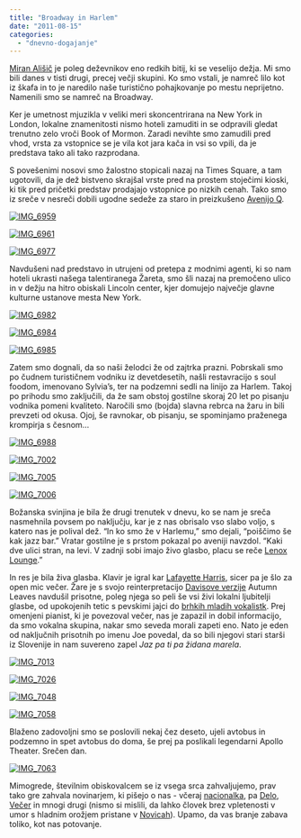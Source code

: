 ```yaml
---
title: "Broadway in Harlem"
date: "2011-08-15"
categories:
  - "dnevno-dogajanje"
---
```


[Miran Ališič](http://youtu.be/12Y55ezJVVk) je poleg deževnikov eno redkih bitij, ki se veselijo dežja. Mi smo bili danes v tisti drugi, precej večji skupini. Ko smo vstali, je namreč lilo kot iz škafa in to je naredilo naše turistično pohajkovanje po mestu neprijetno. Namenili smo se namreč na Broadway.

Ker je umetnost mjuzikla v veliki meri skoncentrirana na New York in London, lokalne znamenitosti nismo hoteli zamuditi in se odpravili gledat trenutno zelo vroči Book of Mormon. Zaradi nevihte smo zamudili pred vhod, vrsta za vstopnice se je vila kot jara kača in vsi so vpili, da je predstava tako ali tako razprodana.

S povešenimi nosovi smo žalostno stopicali nazaj na Times Square, a tam ugotovili, da je dež bistveno skrajšal vrste pred na prostem stoječimi kioski, ki tik pred pričetki predstav prodajajo vstopnice po nizkih cenah. Tako smo iz sreče v nesreči dobili ugodne sedeže za staro in preizkušeno [Avenijo Q](http://en.wikipedia.org/wiki/Avenue_Q).

[![IMG_6959](/images/amerika/img_6959.jpg "IMG_6959")](/images/amerika/img_6959.jpg)

[![IMG_6961](/images/amerika/img_6961.jpg "IMG_6961")](/images/amerika/img_6961.jpg)

[![IMG_6977](/images/amerika/img_6977.jpg "IMG_6977")](/images/amerika/img_6977.jpg)

Navdušeni nad predstavo in utrujeni od pretepa z modnimi agenti, ki so nam hoteli ukrasti našega talentiranega Žareta, smo šli nazaj na premočeno ulico in v dežju na hitro obiskali Lincoln center, kjer domujejo največje glavne kulturne ustanove mesta New York.

[![IMG_6982](/images/amerika/img_6982.jpg "IMG_6982")](/images/amerika/img_6982.jpg)

[![IMG_6984](/images/amerika/img_6984.jpg "IMG_6984")](/images/amerika/img_6984.jpg)

[![IMG_6985](/images/amerika/img_6985.jpg "IMG_6985")](/images/amerika/img_6985.jpg)

Zatem smo dognali, da so naši želodci že od zajtrka prazni. Pobrskali smo po čudnem turističnem vodniku iz devetdesetih, našli restavracijo s soul foodom, imenovano Sylvia’s, ter na podzemni sedli na linijo za Harlem. Takoj po prihodu smo zaključili, da že sam obstoj gostilne skoraj 20 let po pisanju vodnika pomeni kvaliteto. Naročili smo (bojda) slavna rebrca na žaru in bili prevzeti od okusa. Ojoj, še ravnokar, ob pisanju, se spominjamo praženega krompirja s česnom…

[![IMG_6988](/images/amerika/img_6988.jpg "IMG_6988")](/images/amerika/img_6988.jpg)

[![IMG_7002](/images/amerika/img_7002.jpg "IMG_7002")](/images/amerika/img_7002.jpg)

[![IMG_7005](/images/amerika/img_7005.jpg "IMG_7005")](/images/amerika/img_7005.jpg)

[![IMG_7006](/images/amerika/img_7006.jpg "IMG_7006")](/images/amerika/img_7006.jpg)

Božanska svinjina je bila že drugi trenutek v dnevu, ko se nam je sreča nasmehnila povsem po naključju, kar je z nas obrisalo vso slabo voljo, s katero nas je polival dež. “In ko smo že v Harlemu,” smo dejali, “poiščimo še kak jazz bar.” Vratar gostilne je s prstom pokazal po aveniji navzdol. “Kaki dve ulici stran, na levi. V zadnji sobi imajo živo glasbo, placu se reče [Lenox Lounge](http://www.lenoxlounge.com/).”

In res je bila živa glasba. Klavir je igral kar [Lafayette Harris](http://lafayetteharrisjr.com), sicer pa je šlo za open mic večer. Žare je s svojo reinterpretacijo [Davisove verzije](http://www.youtube.com/watch?v=PPHtQn1t1n4) Autumn Leaves navdušil prisotne, poleg njega so peli še vsi živi lokalni ljubitelji glasbe, od upokojenih tetic s pevskimi jajci do [brhkih mladih vokalistk](http://www.theartistryofjazzhorn.com/picture-gallery.php). Prej omenjeni pianist, ki je povezoval večer, nas je zapazil in dobil informacijo, da smo vokalna skupina, nakar smo seveda morali zapeti eno. Nato je eden od naključnih prisotnih po imenu Joe povedal, da so bili njegovi stari starši iz Slovenije in nam suvereno zapel _Jaz pa ti pa židana marela_.

[![IMG_7013](/images/amerika/img_7013.jpg "IMG_7013")](/images/amerika/img_7013.jpg)

[![IMG_7026](/images/amerika/img_7026.jpg "IMG_7026")](/images/amerika/img_7026.jpg)

[![IMG_7048](/images/amerika/img_7048.jpg "IMG_7048")](/images/amerika/img_7048.jpg)

[![IMG_7058](/images/amerika/img_7058.jpg "IMG_7058")](/images/amerika/img_7058.jpg)

Blaženo zadovoljni smo se poslovili nekaj čez deseto, ujeli avtobus in podzemno in spet avtobus do doma, še prej pa poslikali legendarni Apollo Theater. Srečen dan.

[![IMG_7063](/images/amerika/img_7063.jpg "IMG_7063")](/images/amerika/img_7063.jpg)

Mimogrede, številnim obiskovalcem se iz vsega srca zahvaljujemo, prav tako gre zahvala novinarjem, ki pišejo o nas - včeraj [nacionalka](http://www.rtvslo.si/kultura/glasba/gimnazija-celje-prepeva-po-svetu/264003), pa [Delo](/images/amerika/nedelo0ktet9page140811.pdf), [Večer](http://web.vecer.com/portali/vecer/v1/default.asp?kaj=3&id=2011081305673172) in mnogi drugi (nismo si mislili, da lahko človek brez vpletenosti v umor s hladnim orožjem pristane v [Novicah](http://www.slovenskenovice.si/bulvar/glasba/oktet-9-na-ameriski-turneji.html)). Upamo, da vas branje zabava toliko, kot nas potovanje.
